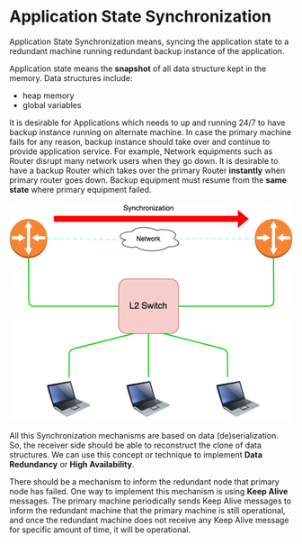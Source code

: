 # Application State Synchronization

Application State Synchronization means, syncing the application state to a redundant machine running redundant backup instance of the application.

Application state means the **snapshot** of all data structure kept in the memory. Data structures include:
* heap memory
* global variables

It is desirable for Applications which needs to up and running 24/7 to have backup instance running on alternate machine. In case the primary machine fails for any reason, backup instance should take over and continue to provide application service. For example, Network equipments such as Router disrupt many network users when they go down. It is desirable to have a backup Router which takes over the primary Router **instantly** when primary router goes down. Backup equipment must resume from the **same state** where primary equipment failed.

![picture](data/sync.png)

All this Synchronization mechanisms are based on data (de)serialization. So, the receiver side should be able to reconstruct the clone of data structures. We can use this concept or technique to implement **Data Redundancy** or **High Availability**. 

There should be a mechanism to inform the redundant node that primary node has failed. One way to implement this mechanism is using **Keep Alive** messages. The primary machine periodically sends Keep Alive messages to inform the redundant machine that the primary machine is still operational, and once the redundant machine does not receive any Keep Alive message for specific amount of time, it will be operational.
